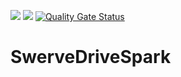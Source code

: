 [![][travis img]][travis]
[![][shippable img]][shippable]
[![Quality Gate Status](https://sonarcloud.io/api/project_badges/measure?project=alevin_SwerveDriveSpark&metric=alert_status)](https://sonarcloud.io/dashboard?id=alevin_SwerveDriveSpark)


# SwerveDriveSpark



[travis]:https://travis-ci.org/alevin/SwerveDriveSpark/builds
[travis img]:https://travis-ci.org/alevin/SwerveDriveSpark.svg
[shippable]: https://app.shippable.com/projects/5c6e2d6453298007006ae03d
[shippable img]: https://img.shields.io/shippable/5c6e2d6453298007006ae03d/master.svg?label=shippable
